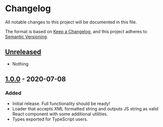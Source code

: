 # Changelog

All notable changes to this project will be documented in this file.

The format is based on [Keep a Changelog],
and this project adheres to [Semantic Versioning].

## [Unreleased]

- Nothing

## [1.0.0] - 2020-07-08

### Added

- Initial release. Full functionality should be ready!
- Loader that accepts XML formatted string and outputs JS string as valid
  React component with some additional utilities.
- Types exported for TypeScript users.

[Keep a Changelog]: https://keepachangelog.com/en/1.0.0/
[Semantic Versioning]: https://semver.org/spec/v2.0.0.html
[Unreleased]: https://github.com/olivierlacan/keep-a-changelog/compare/v1.0.0...HEAD
[1.0.1]: https://github.com/olivierlacan/keep-a-changelog/compare/v1.0.0...v1.0.1
[1.0.0]: https://github.com/JacobFischer/XML-to-React-Loader/releases/tag/v1.0.0